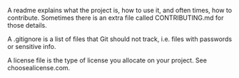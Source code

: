 A readme explains what the project is, how to use it, and often times, how to contribute.
Sometimes there is an extra file called CONTRIBUTING.md for those details.

A .gitignore is a list of files that Git should not track, i.e. files with passwords or sensitive info.

A license file is the type of license you allocate on your project. See choosealicense.com.


